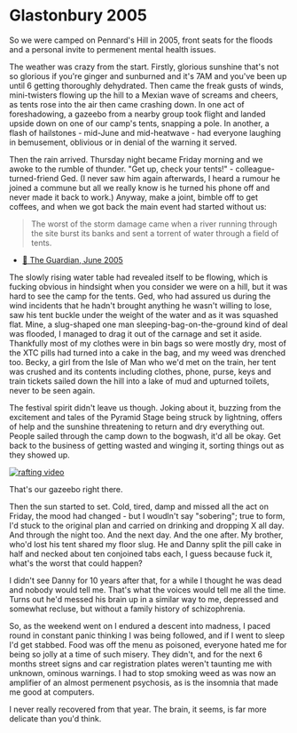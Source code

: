# Glastonbury 2005

So we were camped on Pennard's Hill in 2005, front seats for the floods and
a personal invite to permenent mental health issues.

The weather was crazy from the start. Firstly, glorious sunshine that's not
so glorious if you're ginger and sunburned and it's 7AM and you've been up
until 6 getting thoroughly dehydrated. Then came the freak gusts of winds,
mini-twisters flowing up the hill to a Mexian wave of screams and cheers, as
tents rose into the air then came crashing down. In one act of foreshadowing,
a gazeebo from a nearby group took flight and landed upside down on one of our
camp's tents, snapping a pole. In another, a flash of hailstones - mid-June and
mid-heatwave - had everyone laughing in bemusement, oblivious or in denial of
the warning it served.

Then the rain arrived. Thursday night became Friday morning and we awoke to the
rumble of thunder. "Get up, check your tents!" - colleague-turned-friend
Ged. (I never saw him again afterwards, I heard a rumour he joined a commune but
all we really know is he turned his phone off and never made it back to work.)
Anyway, make a joint, bimble off to get coffees, and when we got back the main
event had started without us:

> The worst of the storm damage came when a river running through the site
> burst its banks and sent a torrent of water through a field of tents.
- [📰 The Guardian, June 2005](https://www.theguardian.com/music/2005/jun/24/glastonbury2005.glastonbury3)

The slowly rising water table had revealed itself to be flowing, which is fucking
obvious in hindsight when you consider we were on a hill, but it was hard to see
the camp for the tents. Ged, who had assured us during the wind incidents that
he hadn't brought anything he wasn't willing to lose, saw his tent buckle under
the weight of the water and as it was squashed flat. Mine, a slug-shaped one man
sleeping-bag-on-the-ground kind of deal was flooded, I managed to drag it out
of the carnage and set it aside. Thankfully most of my clothes were in bin bags
so were mostly dry, most of the XTC pills had turned into a cake in the bag, and
my weed was drenched too. Becky, a girl from the Isle of Man who we'd met
on the train, her tent was crushed and its contents including clothes, phone,
purse, keys and train tickets sailed down the hill into a lake of mud and
upturned toilets, never to be seen again.

The festival spirit didn't leave us though. Joking about it, buzzing from the
excitement and tales of the Pyramid Stage being struck by lightning, offers of
help and the sunshine threatening to return and dry everything out. People sailed
through the camp down to the bogwash, it'd all be okay. Get back to the business
of getting wasted and winging it, sorting things out as they showed up.

[![rafting video](glasto-2005.jpg)](https://www.youtube.com/watch?v=7SJU741EVpE)

That's our gazeebo right there.

Then the sun started to set. Cold, tired, damp and missed all the act on Friday,
the mood had changed - but I woudln't say "sobering"; true to form, I'd stuck to
the original plan and carried on drinking and dropping X all day. And through
the night too. And the next day. And the one after. My brother, who'd lost his
tent shared my floor slug. He and Danny split the pill cake in half and necked
about ten conjoined tabs each, I guess because fuck it, what's the worst that
could happen?

I didn't see Danny for 10 years after that, for a while I thought he was dead
and nobody would tell me. That's what the voices would tell me all the time.
Turns out he'd messed his brain up in a similar way to me, depressed and
somewhat recluse, but without a family history of schizophrenia.

So, as the weekend went on I endured a descent into madness, I paced round in
constant panic thinking I was being followed, and if I went to sleep I'd get
stabbed. Food was off the menu as poisoned, everyone hated me for being so
jolly at a time of such misery. They didn't, and for the next 6 months street
signs and car registration plates weren't taunting me with unknown, ominous
warnings. I had to stop smoking weed as was now an amplifier of an almost
permenent psychosis, as is the insomnia that made me good at computers.

I never really recovered from that year. The brain, it seems, is far more
delicate than you'd think.
